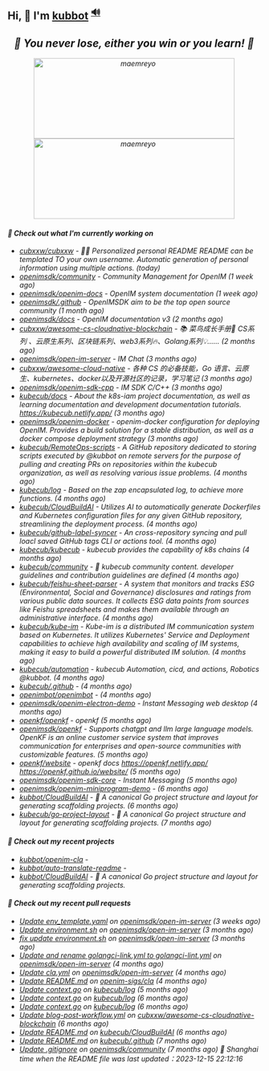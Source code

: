 ## Hi, 👋  I'm <a href="https://github.com/kubbot" target="_blank">kubbot</a> <sup><a href="https://nsddd.top" />🔊</a></sup>

<h2 align="center"><em>🌟 You never lose, either you win or you learn!<em> 💪</h2>

<p align="center">
	<img src="https://github-readme-stats.vercel.app/api?username=kubbot&theme=dracula&show_icons=true" alt="maemreyo" width="400" height="160" />
	<img src="http://github-readme-streak-stats.herokuapp.com?user=kubbot&theme=dracula&hide_border=false" alt="maemreyo" width="400" height="160"/>
</p>

</p>

#### 👷 Check out what I'm currently working on

- [cubxxw/cubxxw](https://github.com/cubxxw/cubxxw) - 🏄‍♂️ Personalized personal README README can be templated TO your own username. Automatic generation of personal information using multiple actions.    (today)
- [openimsdk/community](https://github.com/openimsdk/community) - Community Management for OpenIM (1 week ago)
- [openimsdk/openim-docs](https://github.com/openimsdk/openim-docs) - OpenIM system documentation (1 week ago)
- [openimsdk/.github](https://github.com/openimsdk/.github) - OpenIMSDK aim to be the top open source community (1 month ago)
- [openimsdk/docs](https://github.com/openimsdk/docs) - OpenIM documentation v3 (2 months ago)
- [cubxxw/awesome-cs-cloudnative-blockchain](https://github.com/cubxxw/awesome-cs-cloudnative-blockchain) - 📚 菜鸟成长手册🚀  CS系列 、云原生系列、区块链系列、web3系列🔥、Golang系列💡...... (2 months ago)
- [openimsdk/open-im-server](https://github.com/openimsdk/open-im-server) - IM Chat  (3 months ago)
- [cubxxw/awesome-cloud-native](https://github.com/cubxxw/awesome-cloud-native) - 各种 CS 的必备技能，Go 语言、云原生、kubernetes、docker以及开源社区的记录，学习笔记 (3 months ago)
- [openimsdk/openim-sdk-cpp](https://github.com/openimsdk/openim-sdk-cpp) - IM SDK C/C&#43;&#43; (3 months ago)
- [kubecub/docs](https://github.com/kubecub/docs) - About the k8s-iam project documentation, as well as learning documentation and development documentation tutorials. https://kubecub.netlify.app/ (3 months ago)
- [openimsdk/openim-docker](https://github.com/openimsdk/openim-docker) - openim-docker configuration for deploying OpenIM. Provides a build solution for a stable distribution, as well as a docker compose deployment strategy (3 months ago)
- [kubecub/RemoteOps-scripts](https://github.com/kubecub/RemoteOps-scripts) - A GitHub repository dedicated to storing scripts executed by @kubbot on remote servers for the purpose of pulling and creating PRs on repositories within the kubecub organization, as well as resolving various issue problems. (4 months ago)
- [kubecub/log](https://github.com/kubecub/log) - Based on the zap encapsulated log, to achieve more functions.  (4 months ago)
- [kubecub/CloudBuildAI](https://github.com/kubecub/CloudBuildAI) - Utilizes AI to automatically generate Dockerfiles and Kubernetes configuration files for any given GitHub repository, streamlining the deployment process. (4 months ago)
- [kubecub/github-label-syncer](https://github.com/kubecub/github-label-syncer) - An cross-repository syncing and pull loacl saved GitHub tags CLI or actions tool. (4 months ago)
- [kubecub/kubecub](https://github.com/kubecub/kubecub) - kubecub provides the capability of k8s chains (4 months ago)
- [kubecub/community](https://github.com/kubecub/community) - 🚀 kubecub community content. developer guidelines and contribution guidelines are defined (4 months ago)
- [kubecub/feishu-sheet-parser](https://github.com/kubecub/feishu-sheet-parser) - A system that monitors and tracks ESG (Environmental, Social and Governance) disclosures and ratings from various public data sources. It collects ESG data points from sources like Feishu spreadsheets and makes them available through an administrative interface. (4 months ago)
- [kubecub/kube-im](https://github.com/kubecub/kube-im) - Kube-im is a distributed IM communication system based on Kubernetes. It utilizes Kubernetes&#39; Service and Deployment capabilities to achieve high availability and scaling of IM systems, making it easy to build a powerful distributed IM solution. (4 months ago)
- [kubecub/automation](https://github.com/kubecub/automation) - kubecub Automation, cicd, and actions, Robotics @kubbot. (4 months ago)
- [kubecub/.github](https://github.com/kubecub/.github) -  (4 months ago)
- [openimbot/openimbot](https://github.com/openimbot/openimbot) -  (4 months ago)
- [openimsdk/openim-electron-demo](https://github.com/openimsdk/openim-electron-demo) - Instant Messaging web desktop (4 months ago)
- [openkf/openkf](https://github.com/openkf/openkf) - openkf (5 months ago)
- [openimsdk/openkf](https://github.com/openimsdk/openkf) - Supports chatgpt and llm large language models. OpenKF is an online customer service system that improves communication for enterprises and open-source communities with customizable features. (5 months ago)
- [openkf/website](https://github.com/openkf/website) - openkf docs https://openkf.netlify.app/  https://openkf.github.io/website/ (5 months ago)
- [openimsdk/openim-sdk-core](https://github.com/openimsdk/openim-sdk-core) - Instant Messaging (5 months ago)
- [openimsdk/openim-miniprogram-demo](https://github.com/openimsdk/openim-miniprogram-demo) -  (6 months ago)
- [kubbot/CloudBuildAI](https://github.com/kubbot/CloudBuildAI) - 🔮 A canonical Go project structure and layout for generating scaffolding projects. (6 months ago)
- [kubecub/go-project-layout](https://github.com/kubecub/go-project-layout) - 🔮 A canonical Go project structure and layout for generating scaffolding projects.    (7 months ago)

#### 🌱 Check out my recent projects

- [kubbot/openim-cla](https://github.com/kubbot/openim-cla) - 
- [kubbot/auto-translate-readme](https://github.com/kubbot/auto-translate-readme) - 
- [kubbot/CloudBuildAI](https://github.com/kubbot/CloudBuildAI) - 🔮 A canonical Go project structure and layout for generating scaffolding projects.

#### 🔨 Check out my recent pull requests

- [Update env_template.yaml](https://github.com/openimsdk/open-im-server/pull/1433) on [openimsdk/open-im-server](https://github.com/openimsdk/open-im-server) (3 weeks ago)
- [Update environment.sh](https://github.com/openimsdk/open-im-server/pull/1069) on [openimsdk/open-im-server](https://github.com/openimsdk/open-im-server) (3 months ago)
- [fix update environment.sh](https://github.com/openimsdk/open-im-server/pull/1068) on [openimsdk/open-im-server](https://github.com/openimsdk/open-im-server) (3 months ago)
- [Update and rename golangci-link.yml to golangci-lint.yml](https://github.com/openimsdk/open-im-server/pull/637) on [openimsdk/open-im-server](https://github.com/openimsdk/open-im-server) (4 months ago)
- [Update cla.yml](https://github.com/openimsdk/open-im-server/pull/634) on [openimsdk/open-im-server](https://github.com/openimsdk/open-im-server) (4 months ago)
- [Update README.md](https://github.com/openim-sigs/cla/pull/6) on [openim-sigs/cla](https://github.com/openim-sigs/cla) (4 months ago)
- [Update context.go](https://github.com/kubecub/log/pull/14) on [kubecub/log](https://github.com/kubecub/log) (5 months ago)
- [Update context.go](https://github.com/kubecub/log/pull/8) on [kubecub/log](https://github.com/kubecub/log) (6 months ago)
- [Update context.go](https://github.com/kubecub/log/pull/7) on [kubecub/log](https://github.com/kubecub/log) (6 months ago)
- [Update blog-post-workflow.yml](https://github.com/cubxxw/awesome-cs-cloudnative-blockchain/pull/25) on [cubxxw/awesome-cs-cloudnative-blockchain](https://github.com/cubxxw/awesome-cs-cloudnative-blockchain) (6 months ago)
- [Update README.md](https://github.com/kubecub/CloudBuildAI/pull/16) on [kubecub/CloudBuildAI](https://github.com/kubecub/CloudBuildAI) (6 months ago)
- [Update README.md](https://github.com/kubecub/.github/pull/1) on [kubecub/.github](https://github.com/kubecub/.github) (7 months ago)
- [Update .gitignore](https://github.com/openimsdk/community/pull/21) on [openimsdk/community](https://github.com/openimsdk/community) (7 months ago)
 🚀 Shanghai time when the README file was last updated：2023-12-15 22:12:16
